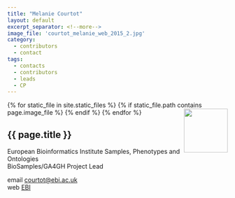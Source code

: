 ```yaml
---
title: "Melanie Courtot"
layout: default
excerpt_separator: <!--more-->
image_file: 'courtot_melanie_web_2015_2.jpg'
category:
  - contributors
  - contact
tags:
  - contacts
  - contributors
  - leads
  - CP
---
```


{% for static_file in site.static_files %}
  {% if static_file.path contains page.image_file %}
<img style="float: right; width: 100px;" src="{{ static_file.path | relative_url}}" />
  {% endif %}
{% endfor %}

## {{ page.title }}

European Bioinformatics Institute
Samples, Phenotypes and Ontologies  
BioSamples/GA4GH Project Lead   

<!--more-->

email [courtot@ebi.ac.uk](mailto:courtot@ebi.ac.uk)  
web [EBI](https://www.ebi.ac.uk/about/people/melanie-courtot)  
